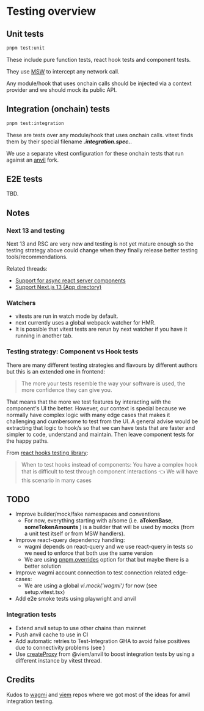 # Testing overview

## Unit tests

```bash
pnpm test:unit
```

These include pure function tests, react hook tests and component tests.

They use [MSW](https://mswjs.io/) to intercept any network call.

Any module/hook that uses onchain calls should be injected via a context provider and we should mock
its public API.

## Integration (onchain) tests

```bash
pnpm test:integration
```

These are tests over any module/hook that uses onchain calls. vitest finds them by their special
filename **_.integration.spec._**.

We use a separate vitest configuration for these onchain tests that run against an
[anvil](https://book.getfoundry.sh/anvil/) fork.

## E2E tests

TBD.

## Notes

### Next 13 and testing

Next 13 and RSC are very new and testing is not yet mature enough so the testing strategy above
could change when they finally release better testing tools/recommendations.

Related threads:

- [Support for async react server components](https://github.com/testing-library/react-testing-library/issues/1209)
- [Support Next.js 13 (App directory)](https://github.com/mswjs/msw/issues/1644)

### Watchers

- vitests are run in watch mode by default.
- next currently uses a global webpack watcher for HMR.
- It is possible that vitest tests are rerun by next watcher if you have it running in another tab.

### Testing strategy: Component vs Hook tests

There are many different testing strategies and flavours by different authors but this is an
extended one in frontend:

> The more your tests resemble the way your software is used, the more confidence they can give you.

That means that the more we test features by interacting with the component's UI the better.
However, our context is special because we normally have complex logic with many edge cases that
makes it challenging and cumbersome to test from the UI. A general advise would be extracting that
logic to hook/s so that we can have tests that are faster and simpler to code, understand and
maintain. Then leave component tests for the happy paths.

From [react hooks testing library](https://react-hooks-testing-library.com/#the-solution):

> When to test hooks instead of components: You have a complex hook that is difficult to test through
> component interactions 👈 We will have this scenario in many cases

## TODO

- Improve builder/mock/fake namespaces and conventions
  - For now, everything starting with a/some (i.e. **aTokenBase**, **someTokenAmounts** ) is a
    builder that will be used by mocks (from a unit test itself or from MSW handlers).
- Improve react-query dependency handling:
  - wagmi depends on react-query and we use react-query in tests so we need to enforce that both use
    the same version
  - We are using [pnpm.overrides](https://pnpm.io/package_json#pnpmoverrides) option for that but
    maybe there is a better solution
- Improve wagmi account connection to test connection related edge-cases:
  - We are using a global _vi.mock('wagmi')_ for now (see setup.vitest.tsx)
- Add e2e smoke tests using playwright and anvil

### Integration tests

- Extend anvil setup to use other chains than mainnet
- Push anvil cache to use in CI
- Add automatic retries to Test-Integration GHA to avoid false positives due to connectivity
  problems (see )
- Use [createProxy](https://github.com/wagmi-dev/anvil.js/#createproxy) from @viem/anvil to boost
  integration tests by using a different instance by vitest thread.

## Credits

Kudos to [wagmi](https://wagmi.sh/) and [viem](https://viem.sh/) repos where we got most of the
ideas for anvil integration testing.
